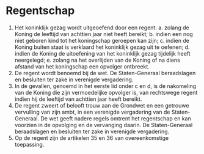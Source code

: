 # Regentschap
1. Het koninklijk gezag wordt uitgeoefend door een regent:
   a. zolang de Koning de leeftijd van achttien jaar niet heeft bereikt;
   b. indien een nog niet geboren kind tot het koningschap geroepen kan zijn;
   c. indien de Koning buiten staat is verklaard het koninklijk gezag uit te oefenen;
   d. indien de Koning de uitoefening van het koninklijk gezag tijdelijk heeft neergelegd;
   e. zolang na het overlijden van de Koning of na diens afstand van het koningschap een opvolger ontbreekt.
2. De regent wordt benoemd bij de wet. De Staten-Generaal beraadslagen en besluiten ter zake in verenigde vergadering.
3. In de gevallen, genoemd in het eerste lid onder c en d, is de nakomeling van de Koning die zijn vermoedelijke opvolger is, van rechtswege regent indien hij de leeftijd van achttien jaar heeft bereikt.
4. De regent zweert of belooft trouw aan de Grondwet en een getrouwe vervulling van zijn ambt, in een verenigde vergadering van de Staten-Generaal. De wet geeft nadere regels omtrent het regentschap en kan voorzien in de opvolging en de vervanging daarin. De Staten-Generaal beraadslagen en besluiten ter zake in verenigde vergadering.
5. Op de regent zijn de artikelen 35 en 36 van overeenkomstige toepassing.
